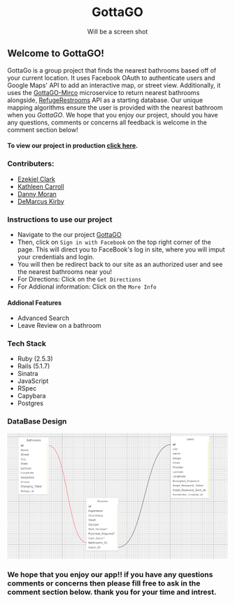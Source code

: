 <h1 align = center> GottaGO </h1> 

<p align="center">
   Will be a screen shot
</p>


## Welcome to GottaGO! 
  
GottaGo is a group project that finds the nearest bathrooms based off of your current location. It uses Facebook OAuth to authenticate users and Google Maps' API to add an interactive map, or street view. Additionally, it uses the [GottaGO-Mirco](https://github.com/Yetidancer/gottago_sinatra) microservice to return nearest bathrooms alongside, [RefugeRestrooms](https://www.refugerestrooms.org/api/docs/) API as a starting database. Our unique mapping algorithms ensure the user is provided with the nearest bathroom when you *GottaGO*. We hope that you enjoy our project, should you have any questions, comments or concerns all feedback is welcome in the comment section below! 
  
#### To view our project in production [click here](https://gotta-go-yo.herokuapp.com/).
  
### Contributers: 
- [Ezekiel Clark](https://github.com/Yetidancer) 
- [Kathleen Carroll]( https://github.com/kathleen-carroll) 
- [Danny Moran](https://github.com/danmoran-pro) 
- [DeMarcus Kirby](https://github.com/KirbyDD) 
 
### Instructions to use our project
- Navigate to the our project [GottaGO](https://gotta-go-yo.herokuapp.com/)
- Then, click on `Sign in with Facebook` on the top right corner of the page. This will direct you to FaceBook's log in site, where you will imput your credentials and login. 
- You will then be redirect back to our site as an authorized user and see the nearest bathrooms near you!
- For Directions: Click on the `Get Directions` 
- For Addional information: Click on the `More Info`

#### Addional Features
- Advanced Search 
- Leave Review on a bathroom

### Tech Stack
- Ruby (2.5.3)
- Rails (5.1.7)
- Sinatra
- JavaScript
- RSpec
- Capybara
- Postgres

### DataBase Design
![Alt text](/db_design2.png?raw=true )

### We hope that you enjoy our app!! if you have any questions comments or concerns then please fill free to ask in the comment section below. thank you for your time and intrest. 
